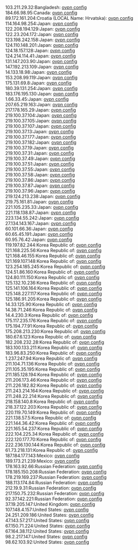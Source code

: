 103.211.29.32:Bangladesh: [ovpn config](vpn/103_211_29_32.ovpn)  
184.66.98.95:Canada: [ovpn config](vpn/184_66_98_95.ovpn)  
89.172.161.204:Croatia (LOCAL Name: Hrvatska): [ovpn config](vpn/89_172_161_204.ovpn)  
114.164.98.254:Japan: [ovpn config](vpn/114_164_98_254.ovpn)  
122.208.194.129:Japan: [ovpn config](vpn/122_208_194_129.ovpn)  
122.23.204.172:Japan: [ovpn config](vpn/122_23_204_172.ovpn)  
123.198.242.158:Japan: [ovpn config](vpn/123_198_242_158.ovpn)  
124.110.148.201:Japan: [ovpn config](vpn/124_110_148_201.ovpn)  
124.18.157.128:Japan: [ovpn config](vpn/124_18_157_128.ovpn)  
124.214.114.41:Japan: [ovpn config](vpn/124_214_114_41.ovpn)  
131.147.203.90:Japan: [ovpn config](vpn/131_147_203_90.ovpn)  
147.192.213.109:Japan: [ovpn config](vpn/147_192_213_109.ovpn)  
14.133.18.98:Japan: [ovpn config](vpn/14_133_18_98.ovpn)  
153.208.99.119:Japan: [ovpn config](vpn/153_208_99_119.ovpn)  
175.131.69.8:Japan: [ovpn config](vpn/175_131_69_8.ovpn)  
180.39.131.254:Japan: [ovpn config](vpn/180_39_131_254.ovpn)  
183.176.195.130:Japan: [ovpn config](vpn/183_176_195_130.ovpn)  
1.66.33.45:Japan: [ovpn config](vpn/1_66_33_45.ovpn)  
207.65.219.163:Japan: [ovpn config](vpn/207_65_219_163.ovpn)  
217.178.165.29:Japan: [ovpn config](vpn/217_178_165_29.ovpn)  
219.100.37.104:Japan: [ovpn config](vpn/219_100_37_104.ovpn)  
219.100.37.105:Japan: [ovpn config](vpn/219_100_37_105.ovpn)  
219.100.37.107:Japan: [ovpn config](vpn/219_100_37_107.ovpn)  
219.100.37.13:Japan: [ovpn config](vpn/219_100_37_13.ovpn)  
219.100.37.177:Japan: [ovpn config](vpn/219_100_37_177.ovpn)  
219.100.37.182:Japan: [ovpn config](vpn/219_100_37_182.ovpn)  
219.100.37.19:Japan: [ovpn config](vpn/219_100_37_19.ovpn)  
219.100.37.31:Japan: [ovpn config](vpn/219_100_37_31.ovpn)  
219.100.37.49:Japan: [ovpn config](vpn/219_100_37_49.ovpn)  
219.100.37.51:Japan: [ovpn config](vpn/219_100_37_51.ovpn)  
219.100.37.55:Japan: [ovpn config](vpn/219_100_37_55.ovpn)  
219.100.37.58:Japan: [ovpn config](vpn/219_100_37_58.ovpn)  
219.100.37.86:Japan: [ovpn config](vpn/219_100_37_86.ovpn)  
219.100.37.87:Japan: [ovpn config](vpn/219_100_37_87.ovpn)  
219.100.37.96:Japan: [ovpn config](vpn/219_100_37_96.ovpn)  
219.124.213.238:Japan: [ovpn config](vpn/219_124_213_238.ovpn)  
219.75.161.81:Japan: [ovpn config](vpn/219_75_161_81.ovpn)  
221.105.235.33:Japan: [ovpn config](vpn/221_105_235_33.ovpn)  
221.118.138.87:Japan: [ovpn config](vpn/221_118_138_87.ovpn)  
223.134.55.242:Japan: [ovpn config](vpn/223_134_55_242.ovpn)  
27.134.143.167:Japan: [ovpn config](vpn/27_134_143_167.ovpn)  
60.101.66.36:Japan: [ovpn config](vpn/60_101_66_36.ovpn)  
60.65.45.191:Japan: [ovpn config](vpn/60_65_45_191.ovpn)  
60.95.76.42:Japan: [ovpn config](vpn/60_95_76_42.ovpn)  
119.197.82.244:Korea Republic of: [ovpn config](vpn/119_197_82_244.ovpn)  
121.168.225.56:Korea Republic of: [ovpn config](vpn/121_168_225_56.ovpn)  
121.168.46.155:Korea Republic of: [ovpn config](vpn/121_168_46_155.ovpn)  
121.169.107.148:Korea Republic of: [ovpn config](vpn/121_169_107_148.ovpn)  
123.254.185.245:Korea Republic of: [ovpn config](vpn/123_254_185_245.ovpn)  
124.51.86.160:Korea Republic of: [ovpn config](vpn/124_51_86_160.ovpn)  
124.80.111.150:Korea Republic of: [ovpn config](vpn/124_80_111_150.ovpn)  
125.132.10.236:Korea Republic of: [ovpn config](vpn/125_132_10_236.ovpn)  
125.141.106.164:Korea Republic of: [ovpn config](vpn/125_141_106_164.ovpn)  
125.148.227.117:Korea Republic of: [ovpn config](vpn/125_148_227_117.ovpn)  
125.186.91.205:Korea Republic of: [ovpn config](vpn/125_186_91_205.ovpn)  
14.33.125.90:Korea Republic of: [ovpn config](vpn/14_33_125_90.ovpn)  
14.38.71.246:Korea Republic of: [ovpn config](vpn/14_38_71_246.ovpn)  
14.4.230.3:Korea Republic of: [ovpn config](vpn/14_4_230_3.ovpn)  
175.117.235.176:Korea Republic of: [ovpn config](vpn/175_117_235_176.ovpn)  
175.194.77.91:Korea Republic of: [ovpn config](vpn/175_194_77_91.ovpn)  
175.208.213.230:Korea Republic of: [ovpn config](vpn/175_208_213_230.ovpn)  
180.67.6.123:Korea Republic of: [ovpn config](vpn/180_67_6_123.ovpn)  
182.208.232.28:Korea Republic of: [ovpn config](vpn/182_208_232_28.ovpn)  
183.100.133.211:Korea Republic of: [ovpn config](vpn/183_100_133_211.ovpn)  
183.96.83.250:Korea Republic of: [ovpn config](vpn/183_96_83_250.ovpn)  
1.237.247.94:Korea Republic of: [ovpn config](vpn/1_237_247_94.ovpn)  
211.104.71.136:Korea Republic of: [ovpn config](vpn/211_104_71_136.ovpn)  
211.105.35.195:Korea Republic of: [ovpn config](vpn/211_105_35_195.ovpn)  
211.185.128.194:Korea Republic of: [ovpn config](vpn/211_185_128_194.ovpn)  
211.206.173.46:Korea Republic of: [ovpn config](vpn/211_206_173_46.ovpn)  
211.226.182.82:Korea Republic of: [ovpn config](vpn/211_226_182_82.ovpn)  
211.243.214.164:Korea Republic of: [ovpn config](vpn/211_243_214_164.ovpn)  
211.248.22.214:Korea Republic of: [ovpn config](vpn/211_248_22_214.ovpn)  
218.158.140.8:Korea Republic of: [ovpn config](vpn/218_158_140_8.ovpn)  
218.37.122.203:Korea Republic of: [ovpn config](vpn/218_37_122_203.ovpn)  
220.119.70.149:Korea Republic of: [ovpn config](vpn/220_119_70_149.ovpn)  
221.138.57.5:Korea Republic of: [ovpn config](vpn/221_138_57_5.ovpn)  
221.144.36.42:Korea Republic of: [ovpn config](vpn/221_144_36_42.ovpn)  
221.165.54.237:Korea Republic of: [ovpn config](vpn/221_165_54_237.ovpn)  
222.104.225.34:Korea Republic of: [ovpn config](vpn/222_104_225_34.ovpn)  
222.120.177.70:Korea Republic of: [ovpn config](vpn/222_120_177_70.ovpn)  
222.236.130.144:Korea Republic of: [ovpn config](vpn/222_236_130_144.ovpn)  
61.73.218.131:Korea Republic of: [ovpn config](vpn/61_73_218_131.ovpn)  
187.184.177.143:Mexico: [ovpn config](vpn/187_184_177_143.ovpn)  
189.173.21.239:Mexico: [ovpn config](vpn/189_173_21_239.ovpn)  
178.163.92.66:Russian Federation: [ovpn config](vpn/178_163_92_66.ovpn)  
178.185.150.208:Russian Federation: [ovpn config](vpn/178_185_150_208.ovpn)  
178.219.169.237:Russian Federation: [ovpn config](vpn/178_219_169_237.ovpn)  
188.113.174.84:Russian Federation: [ovpn config](vpn/188_113_174_84.ovpn)  
212.19.9.31:Russian Federation: [ovpn config](vpn/212_19_9_31.ovpn)  
217.150.75.232:Russian Federation: [ovpn config](vpn/217_150_75_232.ovpn)  
92.37.142.221:Russian Federation: [ovpn config](vpn/92_37_142_221.ovpn)  
37.19.205.147:United Kingdom: [ovpn config](vpn/37_19_205_147.ovpn)  
107.148.4.157:United States: [ovpn config](vpn/107_148_4_157.ovpn)  
24.251.209.186:United States: [ovpn config](vpn/24_251_209_186.ovpn)  
47.143.57.217:United States: [ovpn config](vpn/47_143_57_217.ovpn)  
67.150.71.224:United States: [ovpn config](vpn/67_150_71_224.ovpn)  
67.164.38.112:United States: [ovpn config](vpn/67_164_38_112.ovpn)  
98.2.217.147:United States: [ovpn config](vpn/98_2_217_147.ovpn)  
98.62.103.92:United States: [ovpn config](vpn/98_62_103_92.ovpn)  
